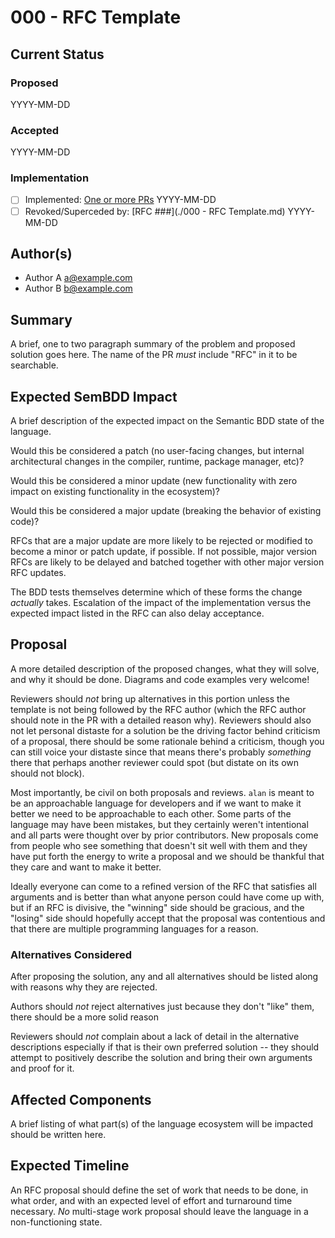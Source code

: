 # 000 - RFC Template

## Current Status

### Proposed

YYYY-MM-DD

### Accepted

YYYY-MM-DD

### Implementation

- [ ] Implemented: [One or more PRs](https://github.com/alantech/alan/some-pr-link-here) YYYY-MM-DD
- [ ] Revoked/Superceded by: [RFC ###](./000 - RFC Template.md) YYYY-MM-DD

## Author(s)

- Author A <a@example.com>
- Author B <b@example.com>

## Summary

A brief, one to two paragraph summary of the problem and proposed solution goes here. The name of the PR *must* include "RFC" in it to be searchable.

## Expected SemBDD Impact

A brief description of the expected impact on the Semantic BDD state of the language.

Would this be considered a patch (no user-facing changes, but internal architectural changes in the compiler, runtime, package manager, etc)?

Would this be considered a minor update (new functionality with zero impact on existing functionality in the ecosystem)?

Would this be considered a major update (breaking the behavior of existing code)?

RFCs that are a major update are more likely to be rejected or modified to become a minor or patch update, if possible. If not possible, major version RFCs are likely to be delayed and batched together with other major version RFC updates.

The BDD tests themselves determine which of these forms the change *actually* takes. Escalation of the impact of the implementation versus the expected impact listed in the RFC can also delay acceptance.

## Proposal

A more detailed description of the proposed changes, what they will solve, and why it should be done. Diagrams and code examples very welcome!

Reviewers should *not* bring up alternatives in this portion unless the template is not being followed by the RFC author (which the RFC author should note in the PR with a detailed reason why). Reviewers should also not let personal distaste for a solution be the driving factor behind criticism of a proposal, there should be some rationale behind a criticism, though you can still voice your distaste since that means there's probably *something* there that perhaps another reviewer could spot (but distate on its own should not block).

Most importantly, be civil on both proposals and reviews. `alan` is meant to be an approachable language for developers and if we want to make it better we need to be approachable to each other. Some parts of the language may have been mistakes, but they certainly weren't intentional and all parts were thought over by prior contributors. New proposals come from people who see something that doesn't sit well with them and they have put forth the energy to write a proposal and we should be thankful that they care and want to make it better.

Ideally everyone can come to a refined version of the RFC that satisfies all arguments and is better than what anyone person could have come up with, but if an RFC is divisive, the "winning" side should be gracious, and the "losing" side should hopefully accept that the proposal was contentious and that there are multiple programming languages for a reason. 

### Alternatives Considered

After proposing the solution, any and all alternatives should be listed along with reasons why they are rejected. 

Authors should *not* reject alternatives just because they don't "like" them, there should be a more solid reason

Reviewers should *not* complain about a lack of detail in the alternative descriptions especially if that is their own preferred solution -- they should attempt to positively describe the solution and bring their own arguments and proof for it.

## Affected Components

A brief listing of what part(s) of the language ecosystem will be impacted should be written here.

## Expected Timeline

An RFC proposal should define the set of work that needs to be done, in what order, and with an expected level of effort and turnaround time necessary. *No* multi-stage work proposal should leave the language in a non-functioning state.

